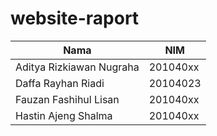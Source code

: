 # website-raport

|Nama|NIM|
|---|---|
|Aditya Rizkiawan Nugraha|201040xx|
|Daffa Rayhan Riadi|20104023|
|Fauzan Fashihul Lisan|201040xx|
|Hastin Ajeng Shalma|201040xx|
